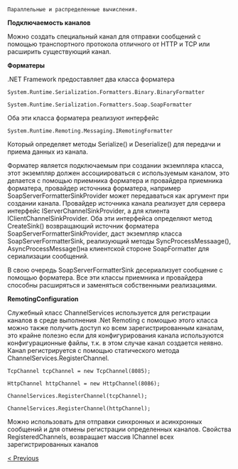 ```
Параллельные и распределенные вычисления.
```
**Подключаемость каналов**

Можно создать специальный канал для отправки сообщений с помощью транспортного протокола
отличного от HTTP и TCP или расширить существующий канал.

**Форматеры**

.NET Framework предоставляет два класса форматера

```
System.Runtime.Serialization.Formatters.Binary.BinaryFormatter

System.Runtime.Serialization.Formatters.Soap.SoapFormatter
```

Оба эти класса форматера реализуют интерфейс

```
System.Runtime.Remoting.Messaging.IRemotingFormatter
```

Который определяет методы Serialize() и Deserialize() для передачи и приема данных из канала.

Форматер является подключаемым при создании экземпляра класса, этот экземпляр должен
ассоциироваться с используемым каналом, это делается с помощью приемника форматера и
провайдера приемника форматера, провайдер источника форматера, например
SoapServerFormatterSinkProvider может передаваться как аргумент при создании канала.
Провайдер источника канала реализует для сервера интерфейс IServerChannelSinkProvider, а для
клиента IClientChannelSinkProvider. Оба эти интерфейса определяют метод CreateSink()
возвращающий источник форматера SoapServerFormatterSinkProvider, даст экземпляр класса
SoapServerFormatterSink, реализующий методы SynсProcessMessaage(), AsynсProcessMessage()на
клиентской стороне SoapFormatter для сериализации сообщений.

В свою очередь SoapServerFormatterSink десериализует сообщение с помощью форматера. Все эти
классы приемника и провайдера способны расширяться и заменяться собственными
реализациями.

**RemotingConfiguration**

Служебный класс ChannelServices используется для регистрации каналов в среде выполнения .Net
Remoting с помощью этого класса можно также получить доступ ко всем зарегистрированным
каналам, это крайне полезно если для конфигурирования канала используются
конфигурационные файлы, т.к. в этом случае канал создается неявно. Канал регистрируется с
помощью статического метода ChannelServices.RegisterChannel.

```
TcpChannel tcpChannel = new TcpChannel(8085);

HttpChannel httpChannel = new HttpChannel(8086);

ChannelServices.RegisterChannel(tcpChannel);

ChannelServices.RegisterChannel(httpChannel);
```

Можно использовать для отправки синхронных и асинхронных сообщений и для отмены
регистрации определенных каналов. Свойства RegisteredChannels, возвращает массив IChannel
всех зарегистрированных каналов


[< Previous](11.md)